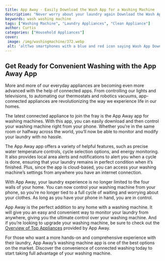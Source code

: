 ```yaml
---
title: App Away - Easily Download the Wash App for a Washing Machine
description: "Never worry about your laundry again Download the Wash App to easily operate your washing machine with the click of a button Find out the best washing machine for you and reduce the stress of never-ending laundry"
keywords: wash washing machine
tags: ["Washing Machine", "Laundry Appliances", "Clean Appliance"]
author: Curtis
categories: ["Household Appliances"]
cover: 
 image: /img/washingmachine/372.webp
 alt: 'altTwo smartphones with a blue and red icon saying Wash App Download for Washing Machine'
---
```

## Get Ready for Convenient Washing with the App Away App 

More and more of our everyday appliances are becoming even more advanced with the help of connected apps. From controlling our lights and televisions, to automating our thermostats and robotics vacuums, app-connected appliances are revolutionizing the way we experience life in our homes. 

The latest connected appliance to join the fray is the App Away app for washing machines. With this app, you can easily download and then control your washing machine right from your phone. Whether you’re in the same room or halfway across the world, you’ll now be able to monitor and modify your laundry with no hassle. 

The App Away app offers a variety of helpful features, such as precise water temperature controls, cycle selection options, and energy monitoring. It also provides local area alerts and notifications to alert you when a cycle is done, ensuring that your laundry remains in perfect condition when it’s finished. Plus, since the app is cloud-based, you can access your washing machine’s settings from anywhere you have an internet connection. 

With App Away, your laundry experience is no longer limited to the four walls of your home. You can now control your washing machine from your phone, so you’re no longer tied to a full cycle of waiting and worrying about your clothes. As long as you have your phone in hand, you are in control. 

App Away is the perfect addition to any home with a washing machine. It will give you an easy and convenient way to monitor your laundry from anywhere, giving you the ultimate control over your washing machine. And if you’re looking to upgrade your washing machine, be sure to check out the [Overview of Top Appliances](./pages/appliance-overview) provided by App Away. 

For those who want a more hands-on and comprehensive experience with their laundry, App Away’s washing machine app is one of the best options on the market. Discover the convenience of connected washing today to start taking full advantage of your washing machine.
